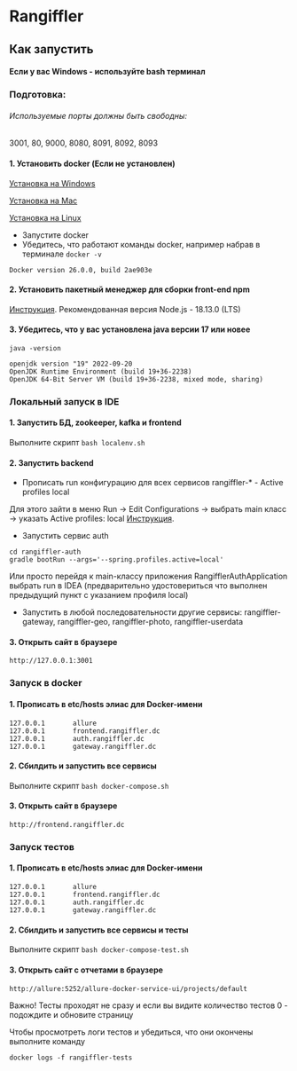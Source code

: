 # Rangiffler
## Как запустить
#### Если у вас Windows - используйте bash терминал
### Подготовка:
###### Используемые порты должны быть свободны: 
3001, 80, 9000, 8080, 8091, 8092, 8093
#### 1. Установить docker (Если не установлен)
[Установка на Windows](https://docs.docker.com/desktop/install/windows-install/)

[Установка на Mac](https://docs.docker.com/desktop/install/mac-install/)

[Установка на Linux](https://docs.docker.com/desktop/install/linux-install/)

- Запустите docker
- Убедитесь, что работают команды docker, например набрав в терминале `docker -v`

```posh
Docker version 26.0.0, build 2ae903e
```
#### 2. Установить пакетный менеджер для сборки front-end npm
[Инструкция](https://docs.npmjs.com/downloading-and-installing-node-js-and-npm).
Рекомендованная версия Node.js - 18.13.0 (LTS)

#### 3. Убедитесь, что у вас установлена java версии 17 или новее
`java -version`

```posh
openjdk version "19" 2022-09-20
OpenJDK Runtime Environment (build 19+36-2238)
OpenJDK 64-Bit Server VM (build 19+36-2238, mixed mode, sharing)
```

### Локальный запуск в IDE

#### 1. Запустить БД, zookeeper, kafka и frontend
Выполните скрипт `bash localenv.sh`

#### 2. Запустить backend
- Прописать run конфигурацию для всех сервисов rangiffler-* - Active profiles local

Для этого зайти в меню Run -> Edit Configurations -> выбрать main класс -> указать Active profiles: local
[Инструкция](https://stackoverflow.com/questions/39738901/how-do-i-activate-a-spring-boot-profile-when-running-from-intellij).

- Запустить сервис auth

```posh
cd rangiffler-auth
gradle bootRun --args='--spring.profiles.active=local'
```

Или просто перейдя к main-классу приложения RangifflerAuthApplication выбрать run в IDEA (предварительно удостовериться что
выполнен предыдущий пункт с указанием профиля local)

- Запустить в любой последовательности другие сервисы: rangiffler-gateway, rangiffler-geo, rangiffler-photo, rangiffler-userdata

#### 3. Открыть сайт в браузере
`http://127.0.0.1:3001`

### Запуск в docker
#### 1. Прописать в etc/hosts элиас для Docker-имени
```posh
127.0.0.1       allure
127.0.0.1       frontend.rangiffler.dc
127.0.0.1       auth.rangiffler.dc
127.0.0.1       gateway.rangiffler.dc
```
#### 2. Сбилдить и запустить все сервисы
Выполните скрипт `bash docker-compose.sh`

#### 3. Открыть сайт в браузере
`http://frontend.rangiffler.dc`

### Запуск тестов
#### 1. Прописать в etc/hosts элиас для Docker-имени
```posh
127.0.0.1       allure
127.0.0.1       frontend.rangiffler.dc
127.0.0.1       auth.rangiffler.dc
127.0.0.1       gateway.rangiffler.dc
```
#### 2. Сбилдить и запустить все сервисы и тесты
Выполните скрипт `bash docker-compose-test.sh`

#### 3. Открыть сайт с отчетами в браузере
`http://allure:5252/allure-docker-service-ui/projects/default`

Важно! Тесты проходят не сразу и если вы видите количество тестов 0 - подождите и обновите страницу

Чтобы просмотреть логи тестов и убедиться, что они окончены выполните команду 

`docker logs -f rangiffler-tests`